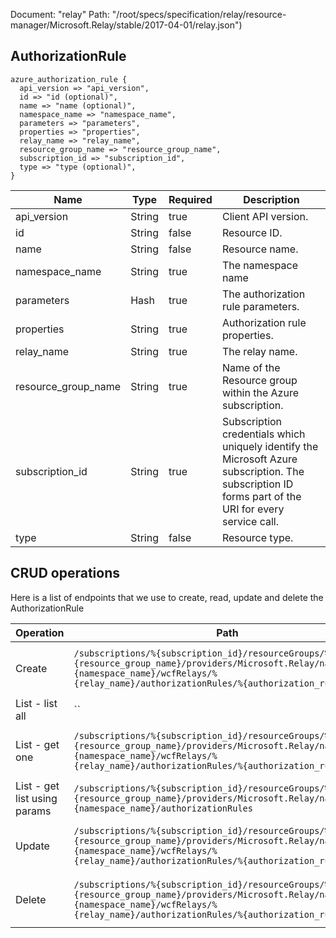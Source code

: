 Document: "relay"
Path: "/root/specs/specification/relay/resource-manager/Microsoft.Relay/stable/2017-04-01/relay.json")

## AuthorizationRule

```puppet
azure_authorization_rule {
  api_version => "api_version",
  id => "id (optional)",
  name => "name (optional)",
  namespace_name => "namespace_name",
  parameters => "parameters",
  properties => "properties",
  relay_name => "relay_name",
  resource_group_name => "resource_group_name",
  subscription_id => "subscription_id",
  type => "type (optional)",
}
```

| Name        | Type           | Required       | Description       |
| ------------- | ------------- | ------------- | ------------- |
|api_version | String | true | Client API version. |
|id | String | false | Resource ID. |
|name | String | false | Resource name. |
|namespace_name | String | true | The namespace name |
|parameters | Hash | true | The authorization rule parameters. |
|properties | String | true | Authorization rule properties. |
|relay_name | String | true | The relay name. |
|resource_group_name | String | true | Name of the Resource group within the Azure subscription. |
|subscription_id | String | true | Subscription credentials which uniquely identify the Microsoft Azure subscription. The subscription ID forms part of the URI for every service call. |
|type | String | false | Resource type. |



## CRUD operations

Here is a list of endpoints that we use to create, read, update and delete the AuthorizationRule

| Operation | Path | Verb | Description | OperationID |
| ------------- | ------------- | ------------- | ------------- | ------------- |
|Create|`/subscriptions/%{subscription_id}/resourceGroups/%{resource_group_name}/providers/Microsoft.Relay/namespaces/%{namespace_name}/wcfRelays/%{relay_name}/authorizationRules/%{authorization_rule_name}`|Put|Creates or updates an authorization rule for a WCF relay.|WCFRelays_CreateOrUpdateAuthorizationRule|
|List - list all|``||||
|List - get one|`/subscriptions/%{subscription_id}/resourceGroups/%{resource_group_name}/providers/Microsoft.Relay/namespaces/%{namespace_name}/wcfRelays/%{relay_name}/authorizationRules/%{authorization_rule_name}`|Get|Get authorizationRule for a WCF relay by name.|WCFRelays_GetAuthorizationRule|
|List - get list using params|`/subscriptions/%{subscription_id}/resourceGroups/%{resource_group_name}/providers/Microsoft.Relay/namespaces/%{namespace_name}/authorizationRules`|Get|Authorization rules for a namespace.|Namespaces_ListAuthorizationRules|
|Update|`/subscriptions/%{subscription_id}/resourceGroups/%{resource_group_name}/providers/Microsoft.Relay/namespaces/%{namespace_name}/wcfRelays/%{relay_name}/authorizationRules/%{authorization_rule_name}`|Put|Creates or updates an authorization rule for a WCF relay.|WCFRelays_CreateOrUpdateAuthorizationRule|
|Delete|`/subscriptions/%{subscription_id}/resourceGroups/%{resource_group_name}/providers/Microsoft.Relay/namespaces/%{namespace_name}/wcfRelays/%{relay_name}/authorizationRules/%{authorization_rule_name}`|Delete|Deletes a WCF relay authorization rule.|WCFRelays_DeleteAuthorizationRule|